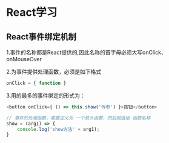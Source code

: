 # React学习

## React事件绑定机制

1.事件的名称都是React提供的,因此名称的首字母必须大写onClick、onMouseOver

2.为事件提供处理函数，必须是如下格式

```javascript
onClick = { function }
```

3.用的最多的事件绑定的形式为：

```js
<button onClick={ () => this.show('传参') }>按钮</button>

// 事件的处理函数，需要定义为 一个箭头函数，然后赋值给 函数名称
show = (arg1) => {
    console.log('show方法' + arg1);
}
```

